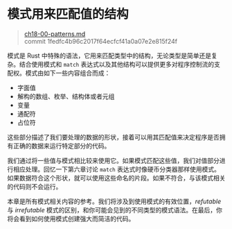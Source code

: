 # 模式用来匹配值的结构

> [ch18-00-patterns.md](https://github.com/rust-lang/book/blob/master/src/ch18-00-patterns.md)
> <br>
> commit 1fedfc4b96c2017f64ecfcf41a0a07e2e815f24f

模式是 Rust 中特殊的语法，它用来匹配类型中的结构，无论类型是简单还是复杂。结合使用模式和 `match` 表达式以及其他结构可以提供更多对程序控制流的支配权。模式由如下一些内容组合而成：

- 字面值
- 解构的数组、枚举、结构体或者元组
- 变量
- 通配符
- 占位符

这些部分描述了我们要处理的数据的形状，接着可以用其匹配值来决定程序是否拥有正确的数据来运行特定部分的代码。

我们通过将一些值与模式相比较来使用它。如果模式匹配这些值，我们对值部分进行相应处理。回忆一下第六章讨论 `match` 表达式时像硬币分类器那样使用模式。如果数据符合这个形状，就可以使用这些命名的片段。如果不符合，与该模式相关的代码则不会运行。

本章是所有模式相关内容的参考。我们将涉及到使用模式的有效位置，*refutable* 与 *irrefutable* 模式的区别，和你可能会见到的不同类型的模式语法。在最后，你将会看到如何使用模式创建强大而简洁的代码。
